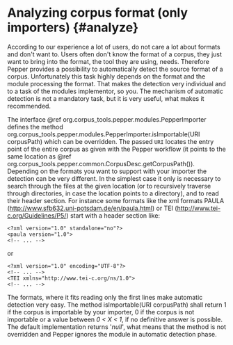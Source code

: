 Analyzing corpus format (only importers) {#analyze}
===========================

According to our experience a lot of users, do not care a lot about formats and don't want to. Users often don't know the format of a corpus, they just want to bring into the format, the tool they are using, needs. Therefore Pepper provides a possibility to automatically detect the source format of a corpus. Unfortunately this task highly depends on the format and the module processing the format. That makes the detection very individual and to a task of the modules implementor, so you. The mechanism of automatic detection is not a mandatory task, but it is very useful, what makes it recommended.

The interface @ref org.corpus_tools.pepper.modules.PepperImporter defines the method org.corpus_tools.pepper.modules.PepperImporter.isImportable(URI corpusPath) which can be overridden. The passed `URI` locates the entry point of the entire corpus as given with the Pepper workflow (it points to the same location as @ref org.corpus_tools.pepper.common.CorpusDesc.getCorpusPath()). Depending on the formats you want to support with your importer the detection can be very different. In the simplest case it only is necessary to search through the files at the given location (or to recursively traverse through directories, in case the location points to a directory), and to read their header section. For instance some formats like the xml formats PAULA (<http://www.sfb632.uni-potsdam.de/en/paula.html>) or TEI (<http://www.tei-c.org/Guidelines/P5/>) start with a header section like:

    <?xml version="1.0" standalone="no"?>
    <paula version="1.0">
    <!-- ... -->

or

    <?xml version="1.0" encoding="UTF-8"?>
    <!-- ... -->
    <TEI xmlns="http://www.tei-c.org/ns/1.0">
    <!-- ... -->

The formats, where it fits reading only the first lines make automatic detection very easy. The method isImportable(URI corpusPath) shall return 1 if the corpus is importable by your importer, 0 if the corpus is not importable or a value between _0 \< X \< 1_, if no definitive answer is possible. The default implementation returns '*null*', what means that the method is not overridden and Pepper ignores the module in automatic detection phase.
